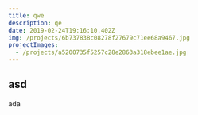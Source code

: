 ```yaml
---
title: qwe
description: qe
date: 2019-02-24T19:16:10.402Z
img: /projects/6b737838c08278f27679c71ee68a9467.jpg
projectImages:
  - /projects/a5200735f5257c28e2863a318ebee1ae.jpg
---
```

## asd

ada
